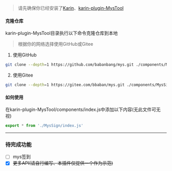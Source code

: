 > 请先确保你已经安装了[Karin](https://github.com/KarinJS/Karin)、[karin-plugin-MysTool](../../../karin-plugin-MysTool)

#### 克隆仓库
karin-plugin-MysTool目录执行以下命令克隆仓库到本地
>根据你的网络选择使用GitHub或Gitee
1. 使用GitHub
```bash
git clone --depth=1 https://github.com/babanbang/mys.git ./components/MysSign
```
2. 使用Gitee
```bash
git clone --depth=1 https://gitee.com/bbaban/mys.git ./components/MysSign
```

#### 如何使用
在karin-plugin-MysTool/components/index.js中添加以下内容(无此文件可无视)

```javascript
export * from './MysSign/index.js'
```
---

### 待完成功能
- [ ] mys签到
- [x] ~~更多API(请自行编写、本插件仅提供一个作为示范)~~